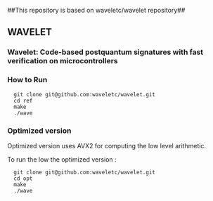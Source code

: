 ##This repository is based on waveletc/wavelet repository##


## WAVELET ##

### Wavelet: Code-based postquantum signatures with fast verification on microcontrollers ###

### How to Run ### 

```
  git clone git@github.com:waveletc/wavelet.git
  cd ref 
  make 
  ./wave
  ```
### Optimized version ### 
Optimized version uses AVX2 for computing the low level arithmetic. 

To run the low the optimized version :
```
  git clone git@github.com:waveletc/wavelet.git
  cd opt 
  make 
  ./wave
  ```
